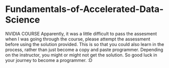 # Fundamentals-of-Accelerated-Data-Science
NVIDIA COURSE
Apparently, it was a little difficult to pass the assesment when I was going through the course, please attempt the assessment before using the solution provided. This is so that you could also learn in the process, rather than just become a copy and paste programmer. Depending on the instructor, you might or might not get the solution. So good luck in your journey to become a programmer. :D
